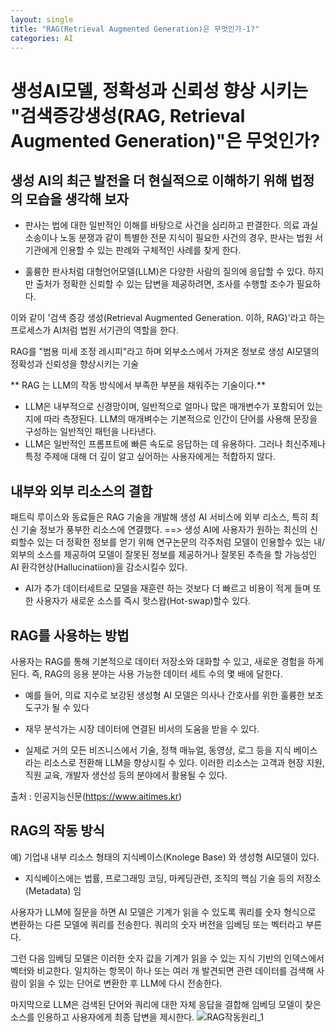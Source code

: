 ```yaml
---
layout: single
title: "RAG(Retrieval Augmented Generation)은 무엇인가-1?"
categories: AI
---
```


# 생성AI모델, 정확성과 신뢰성 향상 시키는 "검색증강생성(RAG, Retrieval Augmented Generation)"은 무엇인가?



## 생성 AI의 최근 발전을 더 현실적으로 이해하기 위해 법정의 모습을 생각해 보자

- 판사는 법에 대한 일반적인 이해를 바탕으로 사건을 심리하고 판결한다. 의료 과실 소송이나 노동 분쟁과 같이 특별한 전문 지식이 필요한 사건의 경우, 판사는 법원 서기관에게 인용할 수 있는 판례와 구체적인 사례를 찾게 한다.

- 훌륭한 판사처럼 대형언어모델(LLM)은 다양한 사람의 질의에 응답할 수 있다. 하지만 출처가 정확한 신뢰할 수 있는 답변을 제공하려면, 조사를 수행할 조수가 필요하다.

이와 같이  '검색 증강 생성(Retrieval Augmented Generation. 이하, RAG)'라고 하는 프로세스가 AI처럼 법원 서기관의 역할을 한다.



RAG를 "범용 미세 조정 레시피"라고 하며  외부소스에서 가져온 정보로 생성 AI모델의 정확성과 신뢰성을 향상시키는 기술

** RAG 는 LLM의 작동 방식에서 부족한 부분을 채워주는 기술이다.** 

- LLM은 내부적으로 신경망이며, 일반적으로 얼마나 많은 매개변수가 포함되어 있는지에 따라 측정된다. LLM의 매개벼수는 기본적으로 인간이 단어를 사용해 문장을 구성하는 일반적인 패턴을 나타낸다.
- LLM은 일반적인 프롬프트에 빠른 속도로 응답하는 데 유용하다. 그러나 최신주제나 특정 주제애 대해 더 깊이 알고 싶어하는 사용자에게는 적합하지 않다.



## 내부와 외부 리소스의 결합

패트릭 루이스와 동료들은 RAG 기술을 개발해 생성 AI 서비스에 외부 리소스, 특히 최신 기술 정보가 풍부한 리소스에 연결했다. ==>  생성 AI에 사용자가 원하는 최신의 신뢰할수 있는 더 정확한 정보를 얻기 위해 연구논문의 각주처럼 모델이 인용할수 있는 내/외부의 소스를 제공하여  모델이 잘못된 정보를 제공하거나 잘못된 추측을 할 가능성인 AI 환각현상(Hallucinatiion)을 감소시킬수 있다. 

- AI가 추가 데이터세트로 모델을 재훈련 하는 것보다 더 빠르고 비용이 적게 들며 또한 사용자가 새로운 소스를 즉시 핫스왑(Hot-swap)할수 있다.



## RAG를 사용하는 방법

사용자는 RAG를 통해 기본적으로 데이터 저장소와 대화할 수 있고, 새로운 경험을 하게 된다. 즉, RAG의 응용 분야는 사용 가능한 데이터 세트 수의 몇 배에 달한다.

- 예를 들어, 의료 지수로 보강된 생성형 AI 모델은 의사나 간호사를 위한 훌륭한 보조 도구가 될 수 있다
- 재무 분석가는 시장 데이터에 연결된 비서의 도움을 받을 수 있다.

- 실제로 거의 모든 비즈니스에서 기술, 정책 매뉴얼, 동영상, 로그 등을 지식 베이스라는 리소스로 전환해 LLM을 향상시킬 수 있다. 이러한 리소스는 고객과 현장 지원, 직원 교육, 개발자 생산성 등의 분야에서 활용될 수 있다.

출처 : 인공지능신문(https://www.aitimes.kr)



## RAG의 작동 방식

예) 기업내 내부 리소스 형태의 지식베이스(Knolege Base) 와 생성형 AI모델이 있다.

- 지식베이스에는  법률, 프로그래밍 코딩, 마케딩관련,  조직의 핵심 기술 등의 저장소(Metadata) 임

사용자가 LLM에 질문을 하면 AI 모델은 기계가 읽을 수 있도록 쿼리를 숫자 형식으로 변환하는 다른 모델에 쿼리를 전송한다. 쿼리의 숫자 버전을 임베딩 또는 벡터라고 부른다.

그런 다음 임베딩 모델은 이러한 숫자 값을 기계가 읽을 수 있는 지식 기반의 인덱스에서 벡터와 비교한다. 일치하는 항목이 하나 또는 여러 개 발견되면 관련 데이터를 검색해 사람이 읽을 수 있는 단어로 변환한 후 LLM에 다시 전송한다.

마지막으로 LLM은 검색된 단어와 쿼리에 대한 자체 응답을 결합해 임베딩 모델이 찾은 소스를 인용하고 사용자에게 최종 답변을 제시한다.
![RAG작동원리_1](https://github.com/ChanWoo-Jung/ChanWoo-Jung.github.io/assets/100073385/07fe208e-b6b0-40ca-9aa7-67b7f94bb3dc)

